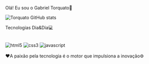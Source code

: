 Olá! Eu sou o Gabriel Torquato📌

![Torquato GitHub stats](https://github-readme-stats.vercel.app/api?username=GabrielTorquatoMonteiro&show_icons=true&theme=dracula)

Tecnologias Dia&Dia💻
<div style="display: inline_block"><br/>
<img align= "center" alt="html5" src="https://img.shields.io/badge/HTML5-E34F26?style=for-the-badge&logo=html5&logoColor=white"/>
<img align= "center" alt="css3" src="https://img.shields.io/badge/CSS3-1572B6?style=for-the-badge&logo=css3&logoColor=white"/>  
<img align= "center" alt="javascript" src="https://img.shields.io/badge/JavaScript-F7DF1E?style=for-the-badge&logo=javascript&logoColor=black"/>    
</div><br/>
❤️A paixão pela tecnologia é o motor que impulsiona a inovação⚙️
